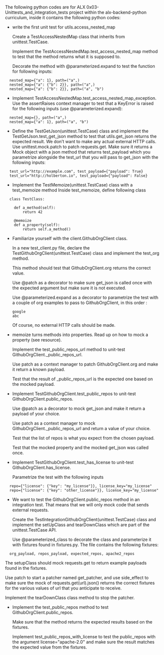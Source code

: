 The following python codes are for ALX 0x03-Unittests_and_integration_tests project within the alx-backend-python curriculum, inside it contains the following python codes:

* write the first unit test for utils.access_nested_map

  Create a TestAccessNestedMap class that inherits from unittest.TestCase.

  Implement the TestAccessNestedMap.test_access_nested_map method to test that the method returns what it is supposed to.

  Decorate the method with @parameterized.expand to test the function for following inputs:
```
  nested_map={"a": 1}, path=("a",)
  nested_map={"a": {"b": 2}}, path=("a",)
  nested_map={"a": {"b": 2}}, path=("a", "b")
```


* Implement TestAccessNestedMap.test_access_nested_map_exception. Use the assertRaises context manager to test that a KeyError is raised 
  for the following inputs (use @parameterized.expand):
```
  nested_map={}, path=("a",)
  nested_map={"a": 1}, path=("a", "b")
```

* Define the TestGetJson(unittest.TestCase) class and implement the TestGetJson.test_get_json method to test that utils.get_json returns 
  the expected result.
  We don’t want to make any actual external HTTP calls. Use unittest.mock.patch to patch requests.get. Make sure it returns a Mock object   with a json method that returns test_payload which you parametrize alongside the test_url that you will pass to get_json with the 
  following inputs:
```
  test_url="http://example.com", test_payload={"payload": True}
  test_url="http://holberton.io", test_payload={"payload": False}
```

* Implement the TestMemoize(unittest.TestCase) class with a test_memoize method
  Inside test_memoize, define following class
```
  class TestClass:

    def a_method(self):
        return 42

    @memoize
    def a_property(self):
        return self.a_method()
```

* Familiarize yourself with the client.GithubOrgClient class.

  In a new test_client.py file, declare the TestGithubOrgClient(unittest.TestCase) class and implement the test_org method.

  This method should test that GithubOrgClient.org returns the correct value.

  Use @patch as a decorator to make sure get_json is called once with the expected argument but make sure it is not executed.

  Use @parameterized.expand as a decorator to parametrize the test with a couple of org examples to pass to GithubOrgClient, in this order  :

      google
      abc
  Of course, no external HTTP calls should be made.


* memoize turns methods into properties. Read up on how to mock a property (see resource).

  Implement the test_public_repos_url method to unit-test GithubOrgClient._public_repos_url.

  Use patch as a context manager to patch GithubOrgClient.org and make it return a known payload.

  Test that the result of _public_repos_url is the expected one based on the mocked payload.

* Implement TestGithubOrgClient.test_public_repos to unit-test GithubOrgClient.public_repos.

  Use @patch as a decorator to mock get_json and make it return a payload of your choice.

  Use patch as a context manager to mock GithubOrgClient._public_repos_url and return a value of your choice.

  Test that the list of repos is what you expect from the chosen payload.

  Test that the mocked property and the mocked get_json was called once.

* Implement TestGithubOrgClient.test_has_license to unit-test GithubOrgClient.has_license.

  Parametrize the test with the following inputs
```
  repo={"license": {"key": "my_license"}}, license_key="my_license"
  repo={"license": {"key": "other_license"}}, license_key="my_license"
```

* We want to test the GithubOrgClient.public_repos method in an integration test. That means that we will only mock code that sends 
  external requests.

  Create the TestIntegrationGithubOrgClient(unittest.TestCase) class and implement the setUpClass and tearDownClass which are part of the   unittest.TestCase API.

  Use @parameterized_class to decorate the class and parameterize it with fixtures found in fixtures.py. The file contains the following 
  fixtures:
```
  org_payload, repos_payload, expected_repos, apache2_repos
```
  The setupClass should mock requests.get to return example payloads found in the fixtures.

  Use patch to start a patcher named get_patcher, and use side_effect to make sure the mock of requests.get(url).json() returns the 
  correct fixtures for the various values of url that you anticipate to receive.

  Implement the tearDownClass class method to stop the patcher.

* Implement the test_public_repos method to test GithubOrgClient.public_repos.

  Make sure that the method returns the expected results based on the fixtures.

  Implement test_public_repos_with_license to test the public_repos with the argument license="apache-2.0" and make sure the result 
  matches the expected value from the fixtures.















































































































